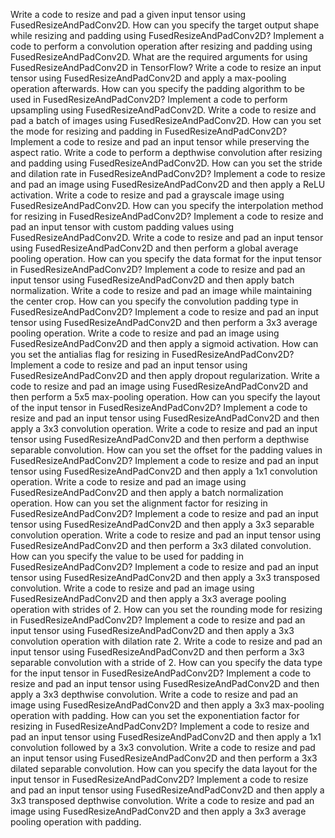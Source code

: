 Write a code to resize and pad a given input tensor using FusedResizeAndPadConv2D.
How can you specify the target output shape while resizing and padding using FusedResizeAndPadConv2D?
Implement a code to perform a convolution operation after resizing and padding using FusedResizeAndPadConv2D.
What are the required arguments for using FusedResizeAndPadConv2D in TensorFlow?
Write a code to resize an input tensor using FusedResizeAndPadConv2D and apply a max-pooling operation afterwards.
How can you specify the padding algorithm to be used in FusedResizeAndPadConv2D?
Implement a code to perform upsampling using FusedResizeAndPadConv2D.
Write a code to resize and pad a batch of images using FusedResizeAndPadConv2D.
How can you set the mode for resizing and padding in FusedResizeAndPadConv2D?
Implement a code to resize and pad an input tensor while preserving the aspect ratio.
Write a code to perform a depthwise convolution after resizing and padding using FusedResizeAndPadConv2D.
How can you set the stride and dilation rate in FusedResizeAndPadConv2D?
Implement a code to resize and pad an image using FusedResizeAndPadConv2D and then apply a ReLU activation.
Write a code to resize and pad a grayscale image using FusedResizeAndPadConv2D.
How can you specify the interpolation method for resizing in FusedResizeAndPadConv2D?
Implement a code to resize and pad an input tensor with custom padding values using FusedResizeAndPadConv2D.
Write a code to resize and pad an input tensor using FusedResizeAndPadConv2D and then perform a global average pooling operation.
How can you specify the data format for the input tensor in FusedResizeAndPadConv2D?
Implement a code to resize and pad an input tensor using FusedResizeAndPadConv2D and then apply batch normalization.
Write a code to resize and pad an image while maintaining the center crop.
How can you specify the convolution padding type in FusedResizeAndPadConv2D?
Implement a code to resize and pad an input tensor using FusedResizeAndPadConv2D and then perform a 3x3 average pooling operation.
Write a code to resize and pad an image using FusedResizeAndPadConv2D and then apply a sigmoid activation.
How can you set the antialias flag for resizing in FusedResizeAndPadConv2D?
Implement a code to resize and pad an input tensor using FusedResizeAndPadConv2D and then apply dropout regularization.
Write a code to resize and pad an image using FusedResizeAndPadConv2D and then perform a 5x5 max-pooling operation.
How can you specify the layout of the input tensor in FusedResizeAndPadConv2D?
Implement a code to resize and pad an input tensor using FusedResizeAndPadConv2D and then apply a 3x3 convolution operation.
Write a code to resize and pad an input tensor using FusedResizeAndPadConv2D and then perform a depthwise separable convolution.
How can you set the offset for the padding values in FusedResizeAndPadConv2D?
Implement a code to resize and pad an input tensor using FusedResizeAndPadConv2D and then apply a 1x1 convolution operation.
Write a code to resize and pad an image using FusedResizeAndPadConv2D and then apply a batch normalization operation.
How can you set the alignment factor for resizing in FusedResizeAndPadConv2D?
Implement a code to resize and pad an input tensor using FusedResizeAndPadConv2D and then apply a 3x3 separable convolution operation.
Write a code to resize and pad an input tensor using FusedResizeAndPadConv2D and then perform a 3x3 dilated convolution.
How can you specify the value to be used for padding in FusedResizeAndPadConv2D?
Implement a code to resize and pad an input tensor using FusedResizeAndPadConv2D and then apply a 3x3 transposed convolution.
Write a code to resize and pad an image using FusedResizeAndPadConv2D and then apply a 3x3 average pooling operation with strides of 2.
How can you set the rounding mode for resizing in FusedResizeAndPadConv2D?
Implement a code to resize and pad an input tensor using FusedResizeAndPadConv2D and then apply a 3x3 convolution operation with dilation rate 2.
Write a code to resize and pad an input tensor using FusedResizeAndPadConv2D and then perform a 3x3 separable convolution with a stride of 2.
How can you specify the data type for the input tensor in FusedResizeAndPadConv2D?
Implement a code to resize and pad an input tensor using FusedResizeAndPadConv2D and then apply a 3x3 depthwise convolution.
Write a code to resize and pad an image using FusedResizeAndPadConv2D and then apply a 3x3 max-pooling operation with padding.
How can you set the exponentiation factor for resizing in FusedResizeAndPadConv2D?
Implement a code to resize and pad an input tensor using FusedResizeAndPadConv2D and then apply a 1x1 convolution followed by a 3x3 convolution.
Write a code to resize and pad an input tensor using FusedResizeAndPadConv2D and then perform a 3x3 dilated separable convolution.
How can you specify the data layout for the input tensor in FusedResizeAndPadConv2D?
Implement a code to resize and pad an input tensor using FusedResizeAndPadConv2D and then apply a 3x3 transposed depthwise convolution.
Write a code to resize and pad an image using FusedResizeAndPadConv2D and then apply a 3x3 average pooling operation with padding.